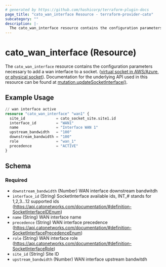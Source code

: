 ```yaml
---
# generated by https://github.com/hashicorp/terraform-plugin-docs
page_title: "cato_wan_interface Resource - terraform-provider-cato"
subcategory: ""
description: |-
  The cato_wan_interface resource contains the configuration parameters necessary to add a wan interface to a socket. (virtual socket in AWS/Azure, or physical socket https://support.catonetworks.com/hc/en-us/articles/4413280502929-Working-with-X1500-X1600-and-X1700-Socket-Sites). Documentation for the underlying API used in this resource can be found at mutation.updateSocketInterface() https://api.catonetworks.com/documentation/#mutation-site.updateSocketInterface.
---
```


# cato_wan_interface (Resource)

The `cato_wan_interface` resource contains the configuration parameters necessary to add a wan interface to a socket. ([virtual socket in AWS/Azure, or physical socket](https://support.catonetworks.com/hc/en-us/articles/4413280502929-Working-with-X1500-X1600-and-X1700-Socket-Sites)). Documentation for the underlying API used in this resource can be found at [mutation.updateSocketInterface()](https://api.catonetworks.com/documentation/#mutation-site.updateSocketInterface).

## Example Usage

```terraform
// wan interface active
resource "cato_wan_interface" "wan1" {
  site_id              = cato_socket_site.site1.id
  interface_id         = "WAN1"
  name                 = "Interface WAN 1"
  upstream_bandwidth   = "100"
  downstream_bandwidth = "100"
  role                 = "wan_1"
  precedence           = "ACTIVE"
}
```

<!-- schema generated by tfplugindocs -->
## Schema

### Required

- `downstream_bandwidth` (Number) WAN interface downstream bandwitdh
- `interface_id` (String) SocketInterface available ids, INT_# stands for 1,2,3...12 supported ids (https://api.catonetworks.com/documentation/#definition-SocketInterfaceIDEnum)
- `name` (String) WAN interface name
- `precedence` (String) WAN interface precedence (https://api.catonetworks.com/documentation/#definition-SocketInterfacePrecedenceEnum)
- `role` (String) WAN interface role (https://api.catonetworks.com/documentation/#definition-SocketInterfaceRole)
- `site_id` (String) Site ID
- `upstream_bandwidth` (Number) WAN interface upstream bandwitdh
